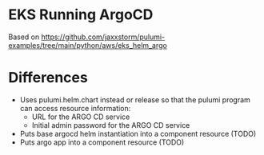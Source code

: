 # EKS Running ArgoCD
Based on https://github.com/jaxxstorm/pulumi-examples/tree/main/python/aws/eks_helm_argo

# Differences
- Uses pulumi.helm.chart instead or release so that the pulumi program can access resource information:
  - URL for the ARGO CD service
  - Initial admin password for the ARGO CD service
- Puts base argocd helm instantiation into a component resource (TODO)
- Puts argo app into a component resource (TODO)